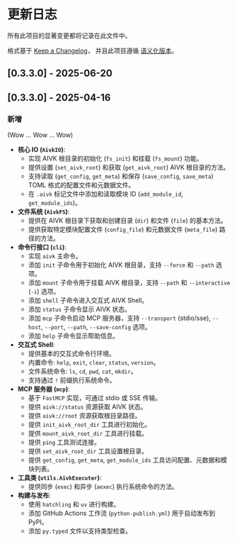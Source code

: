 # 更新日志

所有此项目的显著变更都将记录在此文件中。

格式基于 [Keep a Changelog](https://keepachangelog.com/zh-CN/1.0.0/)，
并且此项目遵循 [语义化版本](https://semver.org/lang/zh-CN/spec/v2.0.0.html)。

## [0.3.3.0] - 2025-06-20







## [0.3.3.0] - 2025-04-16

### 新增
(Wow ... Wow ... Wow)
*   **核心 IO (`AivkIO`)**:
    *   实现 AIVK 根目录的初始化 (`fs_init`) 和挂载 (`fs_mount`) 功能。
    *   提供设置 (`set_aivk_root`) 和获取 (`get_aivk_root`) AIVK 根目录的方法。
    *   支持读取 (`get_config`, `get_meta`) 和保存 (`save_config`, `save_meta`) TOML 格式的配置文件和元数据文件。
    *   在 `.aivk` 标记文件中添加和读取模块 ID (`add_module_id`, `get_module_ids`)。
*   **文件系统 (`AivkFS`)**:
    *   提供在 AIVK 根目录下获取和创建目录 (`dir`) 和文件 (`file`) 的基本方法。
    *   提供获取特定模块配置文件 (`config_file`) 和元数据文件 (`meta_file`) 路径的方法。
*   **命令行接口 (`cli`)**:
    *   实现 `aivk` 主命令。
    *   添加 `init` 子命令用于初始化 AIVK 根目录，支持 `--force` 和 `--path` 选项。
    *   添加 `mount` 子命令用于挂载 AIVK 根目录，支持 `--path` 和 `--interactive` (`-i`) 选项。
    *   添加 `shell` 子命令进入交互式 AIVK Shell。
    *   添加 `status` 子命令显示 AIVK 状态。
    *   添加 `mcp` 子命令启动 MCP 服务器，支持 `--transport` (stdio/sse), `--host`, `--port`, `--path`, `--save-config` 选项。
    *   添加 `help` 子命令显示帮助信息。
*   **交互式 Shell**:
    *   提供基本的交互式命令行环境。
    *   内置命令: `help`, `exit`, `clear`, `status`, `version`。
    *   文件系统命令: `ls`, `cd`, `pwd`, `cat`, `mkdir`。
    *   支持通过 `!` 前缀执行系统命令。
*   **MCP 服务器 (`mcp`)**:
    *   基于 `FastMCP` 实现，可通过 stdio 或 SSE 传输。
    *   提供 `aivk://status` 资源获取 AIVK 状态。
    *   提供 `aivk://root` 资源获取根目录路径。
    *   提供 `init_aivk_root_dir` 工具进行初始化。
    *   提供 `mount_aivk_root_dir` 工具进行挂载。
    *   提供 `ping` 工具测试连接。
    *   提供 `set_aivk_root_dir` 工具设置根目录。
    *   提供 `get_config`, `get_meta`, `get_module_ids` 工具访问配置、元数据和模块列表。
*   **工具类 (`utils.AivkExecuter`)**:
    *   提供同步 (`exec`) 和异步 (`aexec`) 执行系统命令的方法。
*   **构建与发布**:
    *   使用 `hatchling` 和 `uv` 进行构建。
    *   添加 GitHub Actions 工作流 (`python-publish.yml`) 用于自动发布到 PyPI。
    *   添加 `py.typed` 文件以支持类型检查。



